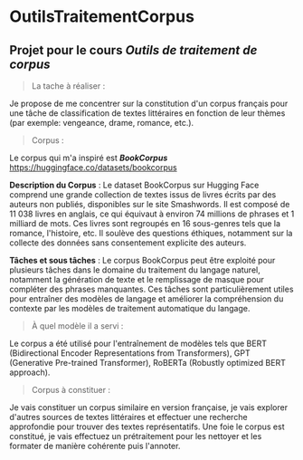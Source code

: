 # OutilsTraitementCorpus

## Projet pour le cours **_Outils de traitement de corpus_**

> La tache à réaliser :

Je propose de me concentrer sur la constitution d'un corpus français pour une tâche de classification de textes littéraires en fonction de leur thèmes (par exemple: vengeance, drame, romance, etc.). 

> Corpus :

Le corpus qui m'a inspiré est **_BookCorpus_** https://huggingface.co/datasets/bookcorpus

**Description du Corpus** : Le dataset BookCorpus sur Hugging Face comprend une grande collection de textes issus de livres écrits par des auteurs non publiés, disponibles sur le site Smashwords. Il est composé de 11 038 livres en anglais, ce qui équivaut à environ 74 millions de phrases et 1 milliard de mots. Ces livres sont regroupés en 16 sous-genres tels que la romance, l'histoire, etc. Il soulève des questions éthiques, notamment sur la collecte des données sans consentement explicite des auteurs.

**Tâches et sous tâches** : Le corpus BookCorpus peut être exploité pour plusieurs tâches dans le domaine du traitement du langage naturel, notamment la génération de texte et le remplissage de masque pour compléter des phrases manquantes. Ces tâches sont particulièrement utiles pour entraîner des modèles de langage et améliorer la compréhension du contexte par les modèles de traitement automatique du langage.


>  À quel modèle il a servi :

Le corpus a été utilisé pour l'entraînement de modèles tels que BERT (Bidirectional Encoder Representations from Transformers), GPT (Generative Pre-trained Transformer), RoBERTa (Robustly optimized BERT approach).

> Corpus à constituer :

Je vais constituer un corpus similaire en version française, je vais explorer d'autres sources de textes littéraires et effectuer une recherche approfondie pour trouver des textes représentatifs. Une foie le corpus est constitué, je vais effectuez un prétraitement pour les nettoyer et les formater de manière cohérente puis l'annoter.
